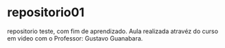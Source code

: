 # repositorio01
 repositorio teste, com fim de aprendizado. Aula realizada atravéz do curso em video com o Professor: Gustavo Guanabara.
